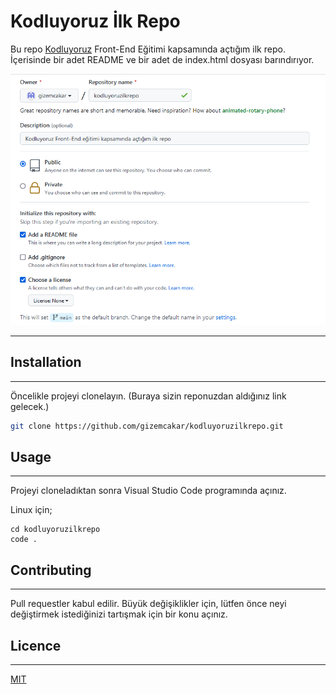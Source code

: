 # Kodluyoruz İlk Repo
Bu repo [Kodluyoruz](https://www.kodluyoruz.org/) Front-End Eğitimi kapsamında açtığım ilk repo. İçerisinde bir adet README ve bir adet de index.html dosyası barındırıyor.

![](./github.png)

---


## Installation
___
Öncelikle projeyi clonelayın. (Buraya sizin reponuzdan aldığınız link gelecek.)

```bash
git clone https://github.com/gizemcakar/kodluyoruzilkrepo.git
```

## Usage
___
Projeyi cloneladıktan sonra Visual Studio Code programında açınız.

Linux için;
```linux
cd kodluyoruzilkrepo
code .
```
## Contributing
---
Pull requestler kabul edilir. Büyük değişiklikler için, lütfen önce neyi değiştirmek istediğinizi tartışmak için bir konu açınız.

## Licence
---
[MIT](https://choosealicense.com/licenses/mit/)
